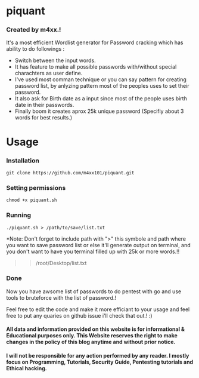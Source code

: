 # piquant

### Created by m4xx.!

It's a most efficient Wordlist generator for Password cracking which has ability to do followings :

- Switch between the input words.
- It has feature to make all possible passwords with/without special charachters as user define.
- I've used most comman technique or you can say pattern for creating password list, by anlyzing pattern most of the peoples uses to set their password.
- It also ask for Birth date as a input since most of the people uses birth date in their passwords. 
- Finally boom it creates aprox 25k unique password (Specifiy about 3 words for best results.)

# Usage 

### Installation 

```shell
git clone https://github.com/m4xx101/piquant.git

```
### Setting permissions

```shell
chmod +x piquant.sh
```

### Running

```shell
./piquant.sh > /path/to/save/list.txt
```

*Note: Don't forget to include path with ">" this symbole and path where you want to save password list or else it'll generate output on terminal, and you don't want to have you terminal filled up with 25k or more words.!!

> > /root/Desktop/list.txt


### Done

Now you have awsome list of passwords to do pentest with go and use tools to bruteforce with the list of password.! 

Feel free to edit the code and make it more efficiant to your usage and feel free to put any quaries on github issue i'll check that out.! :)

#### All data and information provided on this website is for informational & Educational purposes only. This Website reserves the right to make changes in the policy of this blog anytime and without prior notice.

#### I will not be responsible for any action performed by any reader. I mostly focus on Programming, Tutorials, Security Guide, Pentesting tutorials and Ethical hacking.
